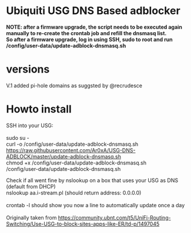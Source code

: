 <h1>Ubiquiti USG DNS Based adblocker</h1>

<b>NOTE: after a firmware upgrade, the script needs to be executed again manually to re-create the crontab job and refill the dnsmasq list. <br>
So after a firmware upgrade, log in using SSH, sudo to root and run /config/user-data/update-adblock-dnsmasq.sh</b>
<br>
<h1>versions</h1>
V.1 added pi-hole domains as suggsted by @recrudesce 

<h1>Howto install</h1>

SSH into your USG:<br>
<br>
sudo su -<br>
curl -o /config/user-data/update-adblock-dnsmasq.sh https://raw.githubusercontent.com/Ar0xA/USG-DNS-ADBLOCK/master/update-adblock-dnsmasq.sh<br>
chmod +x /config/user-data/update-adblock-dnsmasq.sh<br>
/config/user-data/update-adblock-dnsmasq.sh<br>


Check if all went fine by nslookup on a box that uses your USG as DNS (default from DHCP)<br>
nslookup aa.i-stream.pl (should return address: 0.0.0.0)<br>
<br>
crontab -l should show you now a line to automatically update once a day<br>
<br>
Originally taken from https://community.ubnt.com/t5/UniFi-Routing-Switching/Use-USG-to-block-sites-apps-like-ER/td-p/1497045

